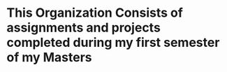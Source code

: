 # This Organization Consists of assignments and projects completed during my first semester of my Masters
